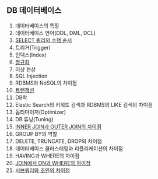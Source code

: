 ## DB 데이터베이스

1. 데이터베이스의 특징
2. 데이터베이스 언어(DDL, DML, DCL)
3. <a href="https://github.com/3KSCS/CS-study/blob/main/db/SelectQuery.md">SELECT 쿼리의 수행 순서</a>
4. 트리거(Trigger)
5. 인덱스(Index)
6. <a href="https://github.com/3KSCS/CS-study/blob/main/db/Normalization.md">정규화</a>
7. 이상 현상
8. SQL Injection
9. RDBMS와 NoSQL의 차이점
10. <a href="https://github.com/3KSCS/CS-study/blob/main/db/ACID.md">트랜잭션</a>
11. DB락
12. Elastic Search의 키워드 검색과 RDBMS의 LIKE 검색의 차이점
13. 옵티마이저(Optimizer)
14. DB 튜닝(Tuning)
15. <a href="https://github.com/3KSCS/CS-study/blob/main/db/InnerJoinAndOuterJoin.md">INNER JOIN과 OUTER JOIN의 차이점</a>
16. GROUP BY의 역할
17. DELETE, TRUNCATE, DROP의 차이점
18. 데이터베이스 클러스터링과 리플리케이션의 차이점
19. HAVING과 WHERE의 차이점
20. <a href="https://github.com/3KSCS/CS-study/blob/main/db/JoinOnWhere.md">JOIN에서 ON과 WHERE의 차이점</a>
21. <a href="https://github.com/3KSCS/CS-study/blob/main/db/SubQueryAndJoin.md">서브쿼리와 조인의 차이점</a>
